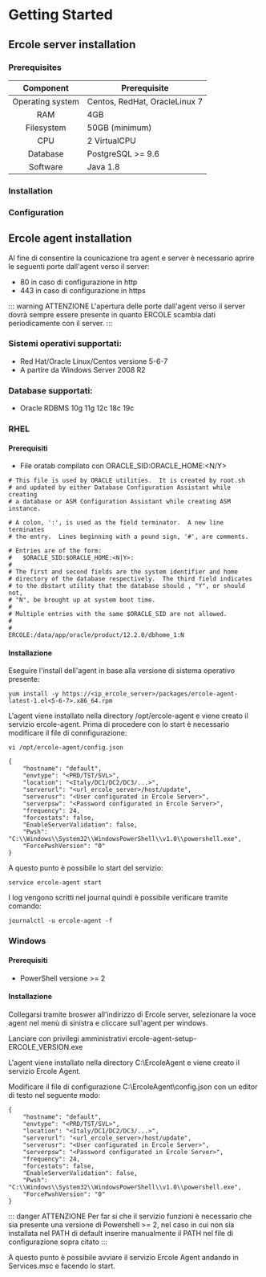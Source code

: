 # Getting Started

## Ercole server installation

### Prerequisites

|     Component     | Prerequisite                                 |
|:-----------------:|----------------------------------------------|
| Operating system  | Centos, RedHat, OracleLinux 7                |
| RAM               | 4GB                                          |
| Filesystem        | 50GB (minimum)                               |
| CPU               | 2 VirtualCPU                                 |
| Database          | PostgreSQL >= 9.6                            |
| Software          | Java 1.8                                     |

### Installation 

### Configuration


## Ercole agent installation

Al fine di consentire la counicazione tra agent e server è necessario aprire le seguenti porte dall'agent verso il server:

* 80  in caso di configurazione in http
* 443 in caso di configurazione in https

::: warning ATTENZIONE
L'apertura delle porte dall'agent verso il server dovrà sempre essere presente in quanto ERCOLE scambia dati periodicamente con il server.
:::

### Sistemi operativi supportati:

* Red Hat/Oracle Linux/Centos versione 5-6-7
* A partire da Windows Server 2008 R2  

### Database supportati:

* Oracle RDBMS 10g 11g 12c 18c 19c

### RHEL

#### Prerequisiti

* File oratab compilato con ORACLE_SID:ORACLE_HOME:<N/Y>

```
# This file is used by ORACLE utilities.  It is created by root.sh
# and updated by either Database Configuration Assistant while creating
# a database or ASM Configuration Assistant while creating ASM instance.

# A colon, ':', is used as the field terminator.  A new line terminates
# the entry.  Lines beginning with a pound sign, '#', are comments.

# Entries are of the form:
#   $ORACLE_SID:$ORACLE_HOME:<N|Y>:
#
# The first and second fields are the system identifier and home
# directory of the database respectively.  The third field indicates
# to the dbstart utility that the database should , "Y", or should not,
# "N", be brought up at system boot time.
#
# Multiple entries with the same $ORACLE_SID are not allowed.
#
#
ERCOLE:/data/app/oracle/product/12.2.0/dbhome_1:N
```

#### Installazione 

Eseguire l'install dell'agent in base alla versione di sistema operativo presente:

```
yum install -y https://<ip_ercole_server>/packages/ercole-agent-latest-1.el<5-6-7>.x86_64.rpm
```

L'agent viene installato nella directory /opt/ercole-agent e viene creato il servizio ercole-agent.
Prima di procedere con lo start è necessario modificare il file di connfigurazione:

```
vi /opt/ercole-agent/config.json

{
    "hostname": "default",
    "envtype": "<PRD/TST/SVL>",
    "location": "<Italy/DC1/DC2/DC3/...>",
    "serverurl": "<url_ercole_server>/host/update",
    "serverusr": "<User configurated in Ercole Server>",
    "serverpsw": "<Password configurated in Ercole Server>",
    "frequency": 24,
    "forcestats": false,
    "EnableServerValidation": false,
    "Pwsh": "C:\\Windows\\System32\\WindowsPowerShell\\v1.0\\powershell.exe",
    "ForcePwshVersion": "0"
}
```

A questo punto è possibile lo start del servizio:

```
service ercole-agent start
```
I log vengono scritti nel journal quindi è possibile verificare tramite comando:

```
journalctl -u ercole-agent -f
```

### Windows

#### Prerequisiti

* PowerShell versione >= 2

#### Installazione

Collegarsi tramite broswer all'indirizzo di Ercole server, selezionare la voce agent nel menù di sinistra e cliccare sull'agent per windows. 

Lanciare con privilegi amministrativi  ercole-agent-setup-ERCOLE_VERSION.exe 

L'agent viene installato nella directory C:\ErcoleAgent e viene creato il servizio Ercole Agent.

Modificare il file di configurazione C:\ErcoleAgent\config.json con un editor di testo nel seguente modo:

```
{
    "hostname": "default",
    "envtype": "<PRD/TST/SVL>",
    "location": "<Italy/DC1/DC2/DC3/...>",
    "serverurl": "<url_ercole_server>/host/update",
    "serverusr": "<User configurated in Ercole Server>",
    "serverpsw": "<Password configurated in Ercole Server>",
    "frequency": 24,
    "forcestats": false,
    "EnableServerValidation": false,
    "Pwsh": "C:\\Windows\\System32\\WindowsPowerShell\\v1.0\\powershell.exe",
    "ForcePwshVersion": "0"
}
```

::: danger ATTENZIONE
Per far si che il servizio funzioni è necessario che sia presente una versione di Powershell >= 2, nel caso in cui non sia installata nel PATH di default inserire manualmente il PATH nel file di configurazione sopra citato
:::

A questo punto è possibile avviare il servizio Ercole Agent andando in Services.msc e facendo lo start.